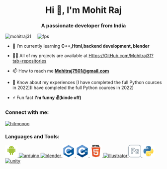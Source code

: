 <h1 align="center">Hi 👋, I'm Mohit Raj</h1>
<h3 align="center">A passionate developer from India</h3>

<img align="right" alt="fps" width="400" src="https://media0.giphy.com/media/2IudUHdI075HL02Pkk/giphy.gif?cid=6c09b952w0dv3n12syqhihstd6lqycz53xwae479523cpjns&ep=v1_gifs_search&rid=giphy.gif&ct=g">


<p align="left"> <img src="https://komarev.com/ghpvc/?username=mohitraj31&label=Profile%20views&color=0e75b6&style=flat" alt="mohitraj31" /> </p>

- 🌱 I’m currently learning **C++,Html,backend development, blender**

- 👨‍💻 All of my projects are available at [Https://GitHub.com/Mohitraj31?tab=repositories](Https://GitHub.com/Mohitraj31?tab=repositories)

- 📫 How to reach me **Mohitraj7501@gmail.com**

- 📄 Know about my experiences [I have completed the full Python cources in 2022](I have completed the full Python cources in 2022)

- ⚡ Fun fact **I'm funny ✌️(kinde off)**

<h3 align="left">Connect with me:</h3>
<p align="left">
<a href="https://instagram.com/hitmoooo" target="blank"><img align="center" src="https://raw.githubusercontent.com/rahuldkjain/github-profile-readme-generator/master/src/images/icons/Social/instagram.svg" alt="hitmoooo" height="30" width="40" /></a>
</p>

<h3 align="left">Languages and Tools:</h3>
<p align="left"> <a href="https://developer.android.com" target="_blank" rel="noreferrer"> <img src="https://raw.githubusercontent.com/devicons/devicon/master/icons/android/android-original-wordmark.svg" alt="android" width="40" height="40"/> </a> <a href="https://www.arduino.cc/" target="_blank" rel="noreferrer"> <img src="https://cdn.worldvectorlogo.com/logos/arduino-1.svg" alt="arduino" width="40" height="40"/> </a> <a href="https://www.blender.org/" target="_blank" rel="noreferrer"> <img src="https://download.blender.org/branding/community/blender_community_badge_white.svg" alt="blender" width="40" height="40"/> </a> <a href="https://www.cprogramming.com/" target="_blank" rel="noreferrer"> <img src="https://raw.githubusercontent.com/devicons/devicon/master/icons/c/c-original.svg" alt="c" width="40" height="40"/> </a> <a href="https://www.w3schools.com/cpp/" target="_blank" rel="noreferrer"> <img src="https://raw.githubusercontent.com/devicons/devicon/master/icons/cplusplus/cplusplus-original.svg" alt="cplusplus" width="40" height="40"/> </a> <a href="https://www.w3.org/html/" target="_blank" rel="noreferrer"> <img src="https://raw.githubusercontent.com/devicons/devicon/master/icons/html5/html5-original-wordmark.svg" alt="html5" width="40" height="40"/> </a> <a href="https://www.adobe.com/in/products/illustrator.html" target="_blank" rel="noreferrer"> <img src="https://www.vectorlogo.zone/logos/adobe_illustrator/adobe_illustrator-icon.svg" alt="illustrator" width="40" height="40"/> </a> <a href="https://www.photoshop.com/en" target="_blank" rel="noreferrer"> <img src="https://raw.githubusercontent.com/devicons/devicon/master/icons/photoshop/photoshop-line.svg" alt="photoshop" width="40" height="40"/> </a> <a href="https://www.python.org" target="_blank" rel="noreferrer"> <img src="https://raw.githubusercontent.com/devicons/devicon/master/icons/python/python-original.svg" alt="python" width="40" height="40"/> </a> <a href="https://unity.com/" target="_blank" rel="noreferrer"> <img src="https://www.vectorlogo.zone/logos/unity3d/unity3d-icon.svg" alt="unity" width="40" height="40"/> </a> </p>
